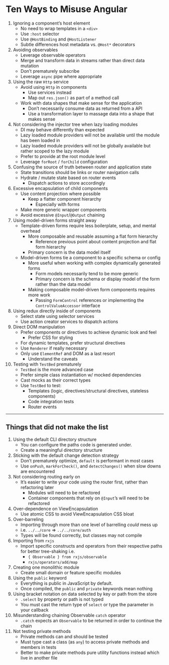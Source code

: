 # Ten Ways to Misuse Angular

1. Ignoring a component’s host element
    - No need to wrap templates in a `<div>`
    - Use `:host` selector
    - Use `@HostBinding` and `@HostListener`
    - Subtle differences host metadata vs. `@Host*` decorators
1. Avoiding observables
    - Leverage observable operators
    - Merge and transform data in streams rather than direct data mutation
    - Don’t prematurely subscribe
    - Leverage `async` pipe where appropriate
1. Using the raw `Http` service
    - Avoid using `Http` in components
        - Use services instead
        - Map out `res.json()` as part of a method call
    - Work with data shapes that make sense for the application
        - Don’t necessarily consume data as returned from a API
        - Use a transformation layer to massage data into a shape that makes sense
1. Not considering the injector tree when lazy loading modules
    - DI may behave differently than expected
    - Lazy loaded module providers will not be available until the module has been loaded in
    - Lazy loaded module providers will not be globally available but rather scoped to the lazy module
    - Prefer to provide at the root module level
    - Leverage `forRoot` / `forChild` configuration
1. Confusing the source of truth between router and application state
    - State transitions should be links or router navigation calls
    - Hydrate / mutate state based on router events
        - Dispatch actions to store accordingly
1. Excessive encapsulation of child components
    - Use content projection where possible
        - Keep a flatter component hierarchy
            - Especially with forms
    - Make more generic wrapper components
    - Avoid excessive `@Input`/`@Output` chaining
1. Using model-driven forms straight away
    - Template-driven forms require less boilerplate, setup, and mental overhead
        - More composable and reusable assuming a flat form hierarchy
            - Reference previous point about content projection and flat form hierarchy
        - Primary concern is the data model itself
    - Model-driven forms tie a component to a specific schema or config
        - More useful when working with complex dynamically generated forms
            - Form models necessarily tend to be more generic
            - Primary concern is the schema or display model of the form rather than the data model
        - Making composable model-driven form components requires more work
            - Passing `FormControl` references or implementing the `ControlValueAccessor` interface
1. Using redux directly inside of components
    - Select state using selector services
    - Use action creator services to dispatch actions
1. Direct DOM manipulation
    - Prefer components or directives to achieve dynamic look and feel
        - Prefer CSS for styling
    - For dynamic templates, prefer structural directives
    - Use `Renderer` if really necessary
    - Only use `ElementRef` and DOM as a last resort
        - Understand the caveats
1. Testing with `TestBed` prematurely
    - `TestBed` is the more advanced case
    - Prefer simple class instantiation w/ mocked dependencies
    - Cast mocks as their correct types
    - Use `TestBed` to test:
        - Templates (logic, directives/structural directives, stateless components)
        - Code integration tests
        - Router events

---

## Things that did not make the list

1. Using the default CLI directory structure
    - You can configure the paths code is generated under.
    - Create a meaningful directory structure
1. Sticking with the default change detection strategy
    - Don’t prematurely optimize, `default` is performant in most cases
    - Use `onPush`, `markForCheck()`, and `detectChanges()` when slow downs are encountered
1. Not considering routing early on
    - It’s easier to write your code using the router first, rather than refactoring later
        - Modules will need to be refactored
        - Container components that rely on `@Input`’s will need to be refactored
1. Over-dependence on ViewEncapsulation
    - Use atomic CSS to avoid ViewEncapsulation CSS bloat
1. Over-barreling
    - Importing through more than one level of barrelling _could_ mess up
    - i.e. `../../core` => `../../core/auth`
    - Types will be found correctly, but classes may not compile
1. Importing from `rxjs`
    - Import specific constructs and operators from their respective paths for better tree-shaking i.e.
        - `{ Observable } from rxjs/observable`
        - `rxjs/operators/add/map`
1. Creating one monolithic module
    - Create small domain or feature specific modules
1. Using the `public` keyword
    - Everything is public in JavaScript by default.
    - Once compiled, the `public` and `private` keywords mean nothing
1. Using bracket notation on data selected by key or path from the store
    - `.select` by property or path is not typed
    - You must cast the return type of `select` or type the parameter in your callback
1. Misunderstanding chaining Observable `catch` operator
    - `.catch` expects an `Observable` to be returned in order to continue the chain
1. Not testing private methods
    - Private methods can and should be tested
    - Must type cast a class (as `any`) to access private methods and members in tests
    - Better to make private methods pure utility functions instead which live in another file
